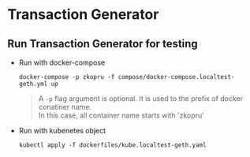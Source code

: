 # Transaction Generator

## Run Transaction Generator for testing

- Run with docker-compose

  ```shell
  docker-compose -p zkopru -f compose/docker-compose.localtest-geth.yml up
  ```

  > A `-p` flag argument is optional. It is used to the prefix of docker conatiner name.<br>
  > In this case, all container name starts with 'zkopru'

- Run with kubenetes object

  ```shell
  kubectl apply -f dockerfiles/kube.localtest-geth.yaml
  ```
